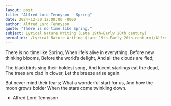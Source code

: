 ```yaml
---
layout: post
title: "Alfred Lord Tennyson - Spring"
date: 2024-12-30 12:00:00 -0000
author: Alfred Lord Tennyson
quote: "There is no time like Spring,"
subject: Lyrical Nature Writing (Late 19th–Early 20th century)
permalink: /Lyrical Nature Writing (Late 19th–Early 20th century)/Alfred Lord Tennyson/Alfred Lord Tennyson - Spring
---
```


There is no time like Spring,
  When life’s alive in everything,
Before new thinking blooms,
  Before the world’s delight,
And all the clouds are fled; 

The blackbirds sing their boldest song,
  And lucent starlings eat the dead,
The trees are clad in clover,
  Let the breeze arise again.

But never mind their fears;
  What a wonderful start for us,
And how the moon grows bolder
  When the stars come twinkling down.


- Alfred Lord Tennyson
